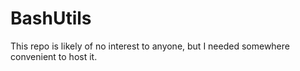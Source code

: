 # BashUtils

This repo is likely of no interest to anyone, but I needed somewhere convenient to host it.
